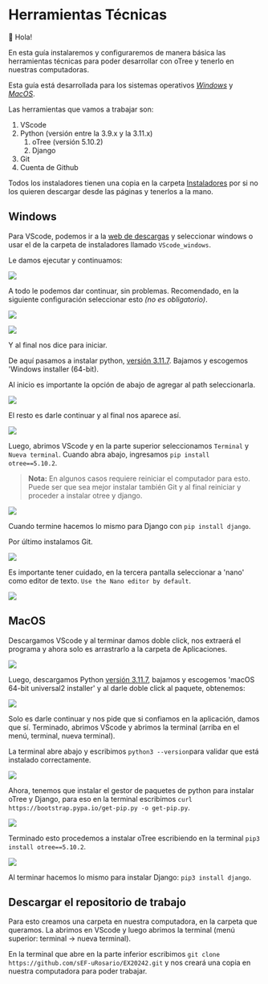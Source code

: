 # Herramientas Técnicas

:wave: Hola!

En esta guía instalaremos y configuraremos de manera básica las herramientas técnicas para poder desarrollar con oTree y tenerlo en nuestras computadoras.

Esta guía está desarrollada para los sistemas operativos [_Windows_](#windows) y [_MacOS_](#macos).

Las herramientas que vamos a trabajar son:

1. VScode
2. Python (versión entre la 3.9.x y la 3.11.x)
   1. oTree (versión 5.10.2)
   2. Django
3. Git
4. Cuenta de Github

Todos los instaladores tienen una copia en la carpeta [Instaladores](https://drive.google.com/drive/folders/1odlwvZkndUPwH-W0dyjQ7nkoE3nyYWjA?usp=sharing) por si no los quieren descargar desde las páginas y tenerlos a la mano.

## Windows

Para VScode, podemos ir a la [web de descargas](https://code.visualstudio.com/download) y seleccionar windows o usar el de la carpeta de instaladores llamado `VScode_windows`.

Le damos ejecutar y continuamos:

![](../../imgs/02/vscode_win_01.jpeg)

A todo le podemos dar continuar, sin problemas. Recomendado, en la siguiente configuración seleccionar esto _(no es obligatorio)_.

![](../../imgs/02/vscode_win_02.jpeg)

![](../../imgs/02/vscode_win_03.jpeg)

Y al final nos dice para iniciar.

De aquí pasamos a instalar python, [versión 3.11.7](https://www.python.org/downloads/release/python-3117/). Bajamos y escogemos 'Windows installer (64-bit).

Al inicio es importante la opción de abajo de agregar al path seleccionarla.

![](../../imgs/02/python_win_01.jpeg)

El resto es darle continuar y al final nos aparece así.

![](../../imgs/02/python_win_02.jpeg)

Luego, abrimos VScode y en la parte superior seleccionamos `Terminal` y `Nueva terminal`. Cuando abra abajo, ingresamos `pip install otree==5.10.2`.

> **Nota:** En algunos casos requiere reiniciar el computador para esto. Puede ser que sea mejor instalar también Git y al final reiniciar y proceder a instalar otree y django.

![](../../imgs/02/python_win_03.jpeg)

Cuando termine hacemos lo mismo para Django con `pip install django`.

Por último instalamos Git. 

![](../../imgs/02/git_win_01.jpeg)

Es importante tener cuidado, en la tercera pantalla seleccionar a 'nano' como editor de texto. `Use the Nano editor by default`.

![](../../imgs/02/git_win_02.jpeg)

## MacOS

Descargamos VScode y al terminar damos doble click, nos extraerá el programa y ahora solo es arrastrarlo a la carpeta de Aplicaciones.

![](../../imgs/02/vscode_mac_01.jpeg)

Luego, descargamos Python [versión 3.11.7](https://www.python.org/downloads/release/python-3117/), bajamos y escogemos 'macOS 64-bit universal2 installer' y al darle doble click al paquete, obtenemos:

![](../../imgs/02/python_mac_01.jpeg)

Solo es darle continuar y nos pide que si confiamos en la aplicación, damos que sí. Terminado, abrimos VScode y abrimos la terminal (arriba en el menú, terminal, nueva terminal).

La terminal abre abajo y escribimos `python3 --version`para validar que está instalado correctamente.

![](../../imgs/02/python_mac_02.jpeg)

Ahora, tenemos que instalar el gestor de paquetes de python para instalar oTree y Django, para eso en la terminal escribimos `curl https://bootstrap.pypa.io/get-pip.py -o get-pip.py`.

![](../../imgs/02/python_mac_03.jpeg)

Terminado esto procedemos a instalar oTree escribiendo en la terminal `pip3 install otree==5.10.2`.

![](../../imgs/02/python_mac_04.jpeg)

Al terminar hacemos lo mismo para instalar Django: `pip3 install django`.

## Descargar el repositorio de trabajo

Para esto creamos una carpeta en nuestra computadora, en la carpeta que queramos. La abrimos en VScode y luego abrimos la terminal (menú superior: terminal -> nueva terminal).

En la terminal que abre en la parte inferior escribimos `git clone https://github.com/sEF-uRosario/EX20242.git` y nos creará una copia en nuestra computadora para poder trabajar.
